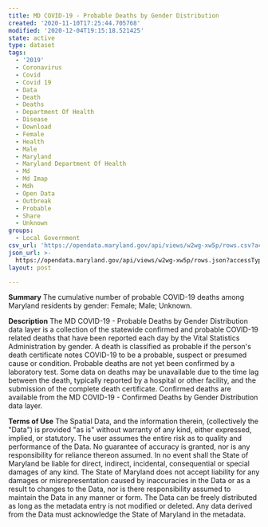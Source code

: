 ```yaml
---
title: MD COVID-19 - Probable Deaths by Gender Distribution
created: '2020-11-10T17:25:44.705768'
modified: '2020-12-04T19:15:18.521425'
state: active
type: dataset
tags:
  - '2019'
  - Coronavirus
  - Covid
  - Covid 19
  - Data
  - Death
  - Deaths
  - Department Of Health
  - Disease
  - Download
  - Female
  - Health
  - Male
  - Maryland
  - Maryland Department Of Health
  - Md
  - Md Imap
  - Mdh
  - Open Data
  - Outbreak
  - Probable
  - Share
  - Unknown
groups:
  - Local Government
csv_url: 'https://opendata.maryland.gov/api/views/w2wg-xw5p/rows.csv?accessType=DOWNLOAD'
json_url: >-
  https://opendata.maryland.gov/api/views/w2wg-xw5p/rows.json?accessType=DOWNLOAD
layout: post

---
```

<b>Summary</b>
The cumulative number of probable COVID-19 deaths among Maryland residents by gender: Female; Male; Unknown.

<b>Description</b>
The MD COVID-19 - Probable Deaths by Gender Distribution data layer is a collection of the statewide confirmed and probable COVID-19 related deaths that have been reported each day by the Vital Statistics Administration by gender. A death is classified as probable if the person's death certificate notes COVID-19 to be a probable, suspect or presumed cause or condition. Probable deaths are not yet been confirmed by a laboratory test. Some data on deaths may be unavailable due to the time lag between the death, typically reported by a hospital or other facility, and the submission of the complete death certificate. Confirmed deaths are available from the MD COVID-19 - Confirmed Deaths by Gender Distribution data layer.

<b>Terms of Use</b>
The Spatial Data, and the information therein, (collectively the "Data") is provided "as is" without warranty of any kind, either expressed, implied, or statutory. The user assumes the entire risk as to quality and performance of the Data. No guarantee of accuracy is granted, nor is any responsibility for reliance thereon assumed. In no event shall the State of Maryland be liable for direct, indirect, incidental, consequential or special damages of any kind. The State of Maryland does not accept liability for any damages or misrepresentation caused by inaccuracies in the Data or as a result to changes to the Data, nor is there responsibility assumed to maintain the Data in any manner or form. The Data can be freely distributed as long as the metadata entry is not modified or deleted. Any data derived from the Data must acknowledge the State of Maryland in the metadata.
